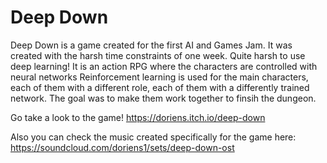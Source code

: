 # Deep Down
Deep Down is a game created for the first AI and Games Jam. It was created with the harsh time constraints of one week. Quite harsh to use deep learning!
It is an action RPG where the characters are controlled with neural networks
Reinforcement learning is used for the main characters, each of them with a different role, each of them with a differently trained network. 
The goal was to make them work together to finsih the dungeon.

Go take a look to the game!
https://doriens.itch.io/deep-down

Also you can check the music created specifically for the game here:
https://soundcloud.com/doriens1/sets/deep-down-ost
